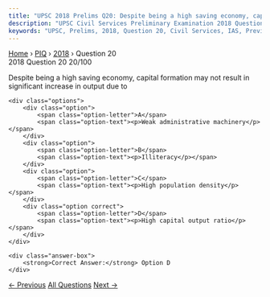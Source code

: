```yaml
---
title: "UPSC 2018 Prelims Q20: Despite being a high saving economy, capital formation may n..."
description: "UPSC Civil Services Preliminary Examination 2018 Question 20 with options and answer"
keywords: "UPSC, Prelims, 2018, Question 20, Civil Services, IAS, Previous Year Questions"
---
```


<nav class="breadcrumb">
    <a href="../../">Home</a>
    <span>›</span>
    <a href="../">PIQ</a>
    <span>›</span>
    <a href="./">2018</a>
    <span>›</span>
    <span>Question 20</span>
</nav>

<div class="question-header">
    <div class="question-meta">
        <span class="year-badge">2018</span>
        <span class="question-number">Question 20</span>
        <span class="progress">20/100</span>
    </div>
    <div class="progress-bar">
        <div class="progress-fill" style="width: 20.0%"></div>
    </div>
</div>

<div class="question-content">
    <div class="question-text">
        <p>Despite being a high saving economy, capital formation may not result in<br />
significant increase in output due to</p>
    </div>
    
    <div class="options">
        <div class="option">
            <span class="option-letter">A</span>
            <span class="option-text"><p>Weak administrative machinery</p></span>
        </div>
        <div class="option">
            <span class="option-letter">B</span>
            <span class="option-text"><p>Illiteracy</p></span>
        </div>
        <div class="option">
            <span class="option-letter">C</span>
            <span class="option-text"><p>High population density</p></span>
        </div>
        <div class="option correct">
            <span class="option-letter">D</span>
            <span class="option-text"><p>High capital output ratio</p></span>
        </div>
    </div>

    <div class="answer-box">
        <strong>Correct Answer:</strong> Option D
    </div>
</div>

<div class="question-nav">
    <a href="../q019-consider-the-following-statements-human-capital-fo/" class="nav-btn prev">← Previous</a>
    <a href="../" class="nav-btn center">All Questions</a>
    <a href="../q021-after-the-santhal-uprising-subsided-what-waswere-t/" class="nav-btn next">Next →</a>
</div>
